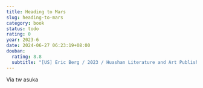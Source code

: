 ```yaml
---
title: Heading to Mars
slug: heading-to-mars
category: book
status: todo
rating: 0
year: 2023-6
date: 2024-06-27 06:23:19+08:00
douban:
  rating: 8.8
  subtitle: "[US] Eric Berg / 2023 / Huashan Literature and Art Publishing House"
---
```


Via tw asuka
